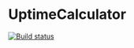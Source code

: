 # UptimeCalculator

[![Build status](https://ci.appveyor.com/api/projects/status/p3papfmd9ig2bjm8?svg=true)](https://ci.appveyor.com/project/JohnCruikshank/uptimecalculator)
